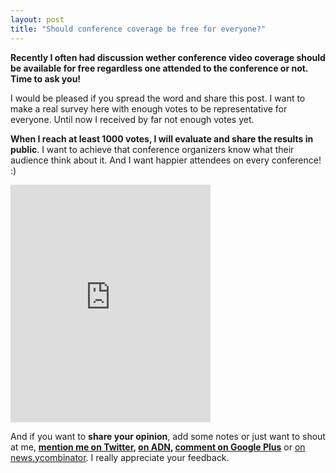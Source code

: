 ```yaml
---
layout: post
title: "Should conference coverage be free for everyone?"
---
```


**Recently I often had discussion wether conference video coverage should be available for free regardless one attended to the conference or not. Time to ask you!**

I would be pleased if you spread the word and share this post. I want to make a real survey here with enough votes to be representative for everyone. Until now I received by far not enough votes yet.

**When I reach at least 1000 votes, I will evaluate and share the results in public**. I want to achieve that conference organizers know what their audience think about it. And I want happier attendees on every conference! :)

<iframe src="https://docs.google.com/spreadsheet/embeddedform?formkey=dGZqclBYYUxuS0dQOElULXhvd3RISVE6MQ" width="320" height="380" frameborder="0" marginheight="0" marginwidth="0">Wird geladen...</iframe>

And if you want to **share your opinion**, add some notes or just want to shout at me, **[mention me on Twitter](https://twitter.com/anselmhannemann), [on ADN](https://alpha.app.net/anselm), [comment on Google Plus](https://plus.google.com/111125333979619018462/posts/V49kvz17CD7)** or [on news.ycombinator](http://news.ycombinator.com/item?id=4841615).
I really appreciate your feedback.